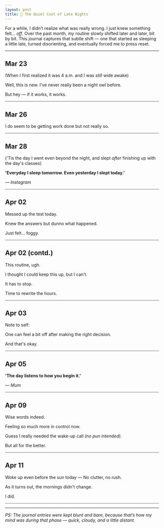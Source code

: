 ```yaml
---
layout: post
title: 🦉 The Quiet Cost of Late Nights
---
```


For a while, I didn’t realize what was really wrong. I just knew something felt... _off_. Over the past month, my routine slowly shifted later and later, bit by bit. This journal captures that subtle shift — one that started as sleeping a little late, turned disorienting, and eventually forced me to press reset.

<hr class="dots">

## Mar 23
(When I first realized it was 4 a.m. and I was _still_ wide awake)

Well, this is new. I've never really been a night owl before.

But hey — if it works, it works.
<hr style="opacity: 0.7;">

## Mar 26
I do seem to be getting work done but not really so.
<hr style="opacity: 0.7;">

## Mar 28 
('Tis the day I went even beyond the night, and slept _after_ finishing up with the day's classes)

**'Everyday I sleep tomorrow. Even yesterday I slept today.'**

_— Instagram_
<hr style="opacity: 0.7;">

## Apr 02
Messed up the test today. 

Knew the answers but dunno what happened. 

Just felt... foggy.
<hr style="opacity: 0.7;">

## Apr 02 (contd.)
This routine, ugh. 

I thought I could keep this up, but I can’t. 

It has to stop. 

Time to rewrite the hours.
<hr style="opacity: 0.7;">

## Apr 03
Note to self:

One can feel a bit off after making the right decision. 

And that's okay.
<hr style="opacity: 0.7;">

## Apr 05
**'The day listens to how you begin it.'**

_— Mum_
<hr style="opacity: 0.7;">

## Apr 09
Wise words indeed. 

Feeling so much more in control now. 

Guess I really needed the wake-up call _(no pun intended)_.

But all for the better.
<hr style="opacity: 0.7;">

## Apr 11
Woke up even before the sun today — No clutter, no rush. 

As it turns out, the mornings didn't change. 

I did.
<hr style="opacity: 0.7;">

<hr class="dots">

_PS: The journal entries were kept blunt and bare, because that’s how my mind was during that phase — quick, cloudy, and a little distant._
